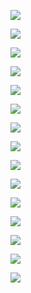 
![](../../../Media/Pasted%20image%2020230402214438.png)


![](../../../Media/Pasted%20image%2020230402214448.png)


![](../../../Media/Pasted%20image%2020230402214457.png)



![](../../../Media/Pasted%20image%2020230402214508.png)


![](../../../Media/Pasted%20image%2020230402214517.png)


![](../../../Media/Pasted%20image%2020230402214526.png)


![](../../../Media/Pasted%20image%2020230402214537.png)


![](../../../Media/Pasted%20image%2020230402214549.png)



![](../../../Media/Pasted%20image%2020230402214558.png)


![](../../../Media/Pasted%20image%2020230402214611.png)

![](../../../Media/Pasted%20image%2020230402214618.png)

![](../../../Media/Pasted%20image%2020230402214628.png)

![](../../../Media/Pasted%20image%2020230402214638.png)

![](../../../Media/Pasted%20image%2020230402214655.png)

![](../../../Media/Pasted%20image%2020230402214703.png)










